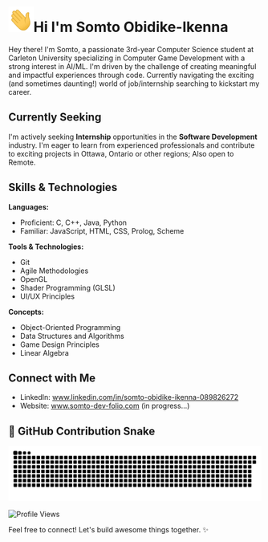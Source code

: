 # <img src="https://raw.githubusercontent.com/ABSphreak/ABSphreak/master/gifs/Hi.gif" alt="👋🏽" width="50" height="50">Hi I'm Somto Obidike-Ikenna

Hey there! I'm Somto, a passionate 3rd-year Computer Science student at Carleton University specializing in Computer Game Development with a strong interest in AI/ML. I'm driven by the challenge of creating meaningful and impactful experiences through code. Currently navigating the exciting (and sometimes daunting!) world of job/internship searching to kickstart my career.

## Currently Seeking

I'm actively seeking **Internship** opportunities in the **Software Development** industry. I'm eager to learn from experienced professionals and contribute to exciting projects in Ottawa, Ontario or other regions; Also open to Remote.

## Skills & Technologies

**Languages:**
* Proficient: C, C++, Java, Python 
* Familiar: JavaScript, HTML, CSS, Prolog, Scheme

**Tools & Technologies:**
* Git
* Agile Methodologies
* OpenGL
* Shader Programming (GLSL)
* UI/UX Principles

**Concepts:**
* Object-Oriented Programming
* Data Structures and Algorithms
* Game Design Principles
* Linear Algebra

## Connect with Me

* LinkedIn: www.linkedin.com/in/somto-obidike-ikenna-089826272
* Website: www.somto-dev-folio.com  (in progress...)

## 🐍 **GitHub Contribution Snake**  
![snake gif](https://github.com/tejazmali/tejazmali/blob/output/github-snake-dark.svg)  

![Profile Views](https://u8views.com/api/v1/github/profiles/175258450/views/total-count.svg)  

Feel free to connect! Let's build awesome things together. ✨
